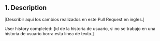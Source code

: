 ## 1. Description

[Describir aquí los cambios realizados en este Pull Request en ingles.]


User history completed: [id de la historia de usuario, si no se trabajo en una historia de usuario borra esta línea de texto.]